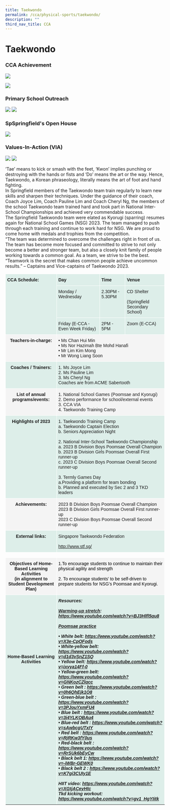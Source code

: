```yaml
---
title: Taekwondo
permalink: /cca/physical-sports/taekwondo/
description: ""
third_nav_title: CCA
---
```

# **Taekwondo**

### CCA Achievement

![](/images/TKD1.jpg)

![](/images/TKD2.jpg)


### Primary School Outreach

![](/images/3xx.png)
![](/images/4%20(1).jpg)

### SpSpringfield's Open House

![](/images/5%20(1).jpg)

### Values-In-Action (VIA)

![](/images/6%20(1).jpg)
![](/images/7(1).jpg)

‘Tae’ means to kick or smash with the feet, ‘Kwon’ implies punching or destroying with the hands or fists and ‘Do’ means the art or the way. Hence, Taekwondo, a Korean phraseology, literally means the art of foot and hand fighting. <br>
In Springfield members of the Taekwondo team train regularly to learn new skills and sharpen their techniques. Under the guidance of their coach, Coach Joyce Lim, Coach Pauline Lim and Coach Cheryl Ng, the members of the school Taekwondo team trained hard and took part in National Inter-School Championships and achieved very commendable success.<br>
The Springfield Taekwondo team were elated as Kyorugi (sparring) resumes again for National School Games (NSG) 2023. The team managed to push through each training and continue to work hard for NSG. We are proud to come home with medals and trophies from the competition.<br>
“The team was determined to overcome the challenges right in front of us. The team has become more focused and committed to strive to not only become a better and stronger team, but also a closely knit family of people working towards a common goal. As a team, we strive to be the best. “Teamwork is the secret that makes common people achieve uncommon results.” – Captains and Vice-captains of Taekwondo 2023. <br>


<table style="border-collapse:collapse;border-spacing:0" class="tg"><thead><tr><th style="background-color:#ddeee9;border-color:#ffffff;border-style:solid;border-width:1px;font-family:Arial, sans-serif;font-size:14px;font-weight:bold;overflow:hidden;padding:10px 5px;text-align:left;vertical-align:top;word-break:normal" rowspan="3">CCA Schedule:</th><th style="background-color:#ddeee9;border-color:#ffffff;border-style:solid;border-width:1px;font-family:Arial, sans-serif;font-size:14px;font-weight:bold;overflow:hidden;padding:10px 5px;text-align:left;vertical-align:top;word-break:normal">Day</th><th style="background-color:#ddeee9;border-color:#ffffff;border-style:solid;border-width:1px;font-family:Arial, sans-serif;font-size:14px;font-weight:bold;overflow:hidden;padding:10px 5px;text-align:left;vertical-align:top;word-break:normal">Time</th><th style="background-color:#ddeee9;border-color:#ffffff;border-style:solid;border-width:1px;font-family:Arial, sans-serif;font-size:14px;font-weight:bold;overflow:hidden;padding:10px 5px;text-align:left;vertical-align:top;word-break:normal">Venue</th></tr><tr><th style="background-color:#ddeee9;border-color:#ffffff;border-style:solid;border-width:1px;font-family:Arial, sans-serif;font-size:14px;font-weight:normal;overflow:hidden;padding:10px 5px;text-align:left;vertical-align:top;word-break:normal">Monday / Wednesday </th><th style="background-color:#ddeee9;border-color:#ffffff;border-style:solid;border-width:1px;font-family:Arial, sans-serif;font-size:14px;font-weight:normal;overflow:hidden;padding:10px 5px;text-align:left;vertical-align:top;word-break:normal">2.30PM - 5.30PM</th><th style="background-color:#ddeee9;border-color:#ffffff;border-style:solid;border-width:1px;font-family:Arial, sans-serif;font-size:14px;font-weight:normal;overflow:hidden;padding:10px 5px;text-align:left;vertical-align:top;word-break:normal">CD Shelter<br><br>(Springfield Secondary School)</th></tr><tr><th style="background-color:#ddeee9;border-color:#ffffff;border-style:solid;border-width:1px;font-family:Arial, sans-serif;font-size:14px;font-weight:normal;overflow:hidden;padding:10px 5px;text-align:left;vertical-align:top;word-break:normal">Friday (E-CCA - Even Week Friday)</th><th style="background-color:#ddeee9;border-color:#ffffff;border-style:solid;border-width:1px;font-family:Arial, sans-serif;font-size:14px;font-weight:normal;overflow:hidden;padding:10px 5px;text-align:left;vertical-align:top;word-break:normal">2PM - 5PM</th><th style="background-color:#ddeee9;border-color:#ffffff;border-style:solid;border-width:1px;font-family:Arial, sans-serif;font-size:14px;font-weight:normal;overflow:hidden;padding:10px 5px;text-align:left;vertical-align:top;word-break:normal">Zoom (E-CCA)</th></tr></thead><tbody><tr><td style="background-color:#F4F4F4;border-color:#ffffff;border-style:solid;border-width:1px;font-family:Arial, sans-serif;font-size:14px;font-weight:bold;overflow:hidden;padding:10px 5px;text-align:center;vertical-align:top;word-break:normal">Teachers-in-charge:</td><td style="background-color:#F4F4F4;border-color:#ffffff;border-style:solid;border-width:1px;font-family:Arial, sans-serif;font-size:14px;overflow:hidden;padding:10px 5px;text-align:left;vertical-align:top;word-break:normal" colspan="3">• Ms Chan Hui Min<br>• Ms Nor Hazimah Bte Mohd Hanafi<br>• Mr Lim Kim Mong<br>• Mr Wong Liang Soon<br></td></tr><tr><td style="background-color:#DDEEE9;border-color:#ffffff;border-style:solid;border-width:1px;font-family:Arial, sans-serif;font-size:14px;font-weight:bold;overflow:hidden;padding:10px 5px;text-align:center;vertical-align:top;word-break:normal">Coaches / Trainers: </td><td style="background-color:#ddeee9;border-color:#ffffff;border-style:solid;border-width:1px;font-family:Arial, sans-serif;font-size:14px;overflow:hidden;padding:10px 5px;text-align:left;vertical-align:top;word-break:normal" colspan="3">1. Ms Joyce Lim<br>2. Ms Pauline Lim <br>3. Ms Cheryl Ng <br> Coaches are from ACME Sabertooth </td></tr><tr><td style="background-color:#F4F4F4;border-color:#ffffff;border-style:solid;border-width:1px;font-family:Arial, sans-serif;font-size:14px;font-weight:bold;overflow:hidden;padding:10px 5px;text-align:center;vertical-align:top;word-break:normal"><span style="background-color:transparent">List of annual programs/events:</span></td><td style="background-color:#F4F4F4;border-color:#ffffff;border-style:solid;border-width:1px;font-family:Arial, sans-serif;font-size:14px;overflow:hidden;padding:10px 5px;text-align:left;vertical-align:top;word-break:normal" colspan="3"><span style="background-color:transparent">1. 	National School Games (Poomsae and Kyorugi) </span><br><span style="background-color:transparent">2. Demo performance for school/external events  </span><br><span style="background-color:transparent">3. CCA VIA <br> 4.	Taekwondo Training Camp </span></td></tr><tr><td style="background-color:#DDEEE9;border-color:#ffffff;border-style:solid;border-width:1px;font-family:Arial, sans-serif;font-size:14px;font-weight:bold;overflow:hidden;padding:10px 5px;text-align:center;vertical-align:top;word-break:normal">Highlights of 2023</td><td style="background-color:#ddeee9;border-color:#ffffff;border-style:solid;border-width:1px;font-family:Arial, sans-serif;font-size:14px;overflow:hidden;padding:10px 5px;text-align:left;vertical-align:top;word-break:normal" colspan="3">1. Taekwondo Training Camp<br>a. Taekwondo Captain Election<br>b. Seniors Appreciation Night <br><br>2. National Inter-School Taekwondo Championship<br>a. 2023 B Division Boys Poomsae Overall Champion<br>b. 2023 B Division Girls Poomsae Overall First runner-up <br>c.  2023 C Division Boys Poomsae Overall Second runner-up <br><br>3. Termly Games Day<br>a.Providing a platform for team bonding<br>b. Planned and executed by Sec 2 and 3 TKD leaders</td></tr><tr><td style="background-color:#F4F4F4;border-color:#ffffff;border-style:solid;border-width:1px;font-family:Arial, sans-serif;font-size:14px;font-weight:bold;overflow:hidden;padding:10px 5px;text-align:center;vertical-align:top;word-break:normal">Achievements: </td><td style="background-color:#F4F4F4;border-color:#ffffff;border-style:solid;border-width:1px;font-family:Arial, sans-serif;font-size:14px;overflow:hidden;padding:10px 5px;text-align:left;vertical-align:top;word-break:normal" colspan="3"> 2023 B Division Boys Poomsae Overall Champion<br> 2023 B Division Girls Poomsae Overall First runner-up<br> 2023 C Division Boys Poomsae Overall Second runner-up<br></td></tr><tr><td style="background-color:#DDEEE9;border-color:#ffffff;border-style:solid;border-width:1px;font-family:Arial, sans-serif;font-size:14px;font-weight:bold;overflow:hidden;padding:10px 5px;text-align:center;vertical-align:top;word-break:normal">External links: </td><td style="background-color:#ddeee9;border-color:#ffffff;border-style:solid;border-width:1px;font-family:Arial, sans-serif;font-size:14px;overflow:hidden;padding:10px 5px;text-align:left;vertical-align:top;word-break:normal" colspan="3">Singapore Taekwondo Federation <br><br><a href="http://www.stf.sg/" target="_blank" rel="noopener noreferrer">http://www.stf.sg/ </a></td></tr></tbody></table>

<table style="border-collapse:collapse;border-spacing:0" class="tg"><thead><tr><th style="background-color:#F4F4F4;border-color:#ffffff;border-style:solid;border-width:1px;font-family:Arial, sans-serif;font-size:14px;font-weight:bold;overflow:hidden;padding:10px 5px;text-align:center;vertical-align:top;word-break:normal">Objectives of Home-Based Learning Activities<br>(in alignment to Student Development Plan)</th><th style="background-color:#F4F4F4;border-color:#ffffff;border-style:solid;border-width:1px;font-family:Arial, sans-serif;font-size:14px;font-weight:normal;overflow:hidden;padding:10px 5px;text-align:left;vertical-align:top;word-break:normal"><span style="color:black">1.To encourage students to continue to maintain their physical agility and strength</span><br><br><span style="color:black">2. To encourage students’ to be self-driven to prepare students for NSG’s Poomsae and Kyorugi.</span></th></tr></thead><tbody><tr><td style="background-color:#DDEEE9;border-color:#ffffff;border-style:solid;border-width:1px;font-family:Arial, sans-serif;font-size:14px;font-weight:bold;overflow:hidden;padding:10px 5px;text-align:center;vertical-align:top;word-break:normal"><br><br><br><br><br><br><br><br><br><br><br>Home-Based Learning Activities<br></td><td style="background-color:#DDEEE9;border-color:#ffffff;border-style:solid;border-width:1px;font-family:Arial, sans-serif;font-size:14px;font-style:italic;font-weight:bold;overflow:hidden;padding:10px 5px;text-align:left;vertical-align:top;word-break:normal">Resources:<br> <br><span style="text-decoration:underline">Warming-up stretch</span>: <a href="https://www.youtube.com/watch?v=BJ3Hlfl5qu8" target="_blank" rel="noopener noreferrer">https://www.youtube.com/watch?v=BJ3Hlfl5qu8</a><br> <br><span style="text-decoration:underline">Poomsae practice</span> <br><br>• White belt: <a href="https://www.youtube.com/watch?v=X3e-CpOFods" target="_blank" rel="noopener noreferrer">https://www.youtube.com/watch?v=X3e-CpOFods</a><br>• White-yellow belt: <a href="https://www.youtube.com/watch?v=d1d3vSnZ1SQ" target="_blank" rel="noopener noreferrer">https://www.youtube.com/watch?v=d1d3vSnZ1SQ</a><br>• Yellow belt: <a href="https://www.youtube.com/watch?v=ixvya14Ff-0" target="_blank" rel="noopener noreferrer">https://www.youtube.com/watch?v=ixvya14Ff-0</a><br>• Yellow-green belt: <a href="https://www.youtube.com/watch?v=GNKozCZlqcc" target="_blank" rel="noopener noreferrer">https://www.youtube.com/watch?v=GNKozCZlqcc</a><br>• Green belt : <a href="https://www.youtube.com/watch?v=0h6QhEjk1O8" target="_blank" rel="noopener noreferrer">https://www.youtube.com/watch?v=0h6QhEjk1O8</a><br>• Green-blue belt : <a href="https://www.youtube.com/watch?v=3PJouYxmFU4" target="_blank" rel="noopener noreferrer">https://www.youtube.com/watch?v=3PJouYxmFU4</a><br>• Blue belt : <a href="https://www.youtube.com/watch?v=3i4YLKOBAu4" target="_blank" rel="noopener noreferrer">https://www.youtube.com/watch?v=3i4YLKOBAu4</a><br>• Blue-red belt : <a href="https://www.youtube.com/watch?v=sAwbcgUTxIY" target="_blank" rel="noopener noreferrer">https://www.youtube.com/watch?v=sAwbcgUTxIY</a><br>• Red belt : <a href="https://www.youtube.com/watch?v=RjRKw3fY0us" target="_blank" rel="noopener noreferrer">https://www.youtube.com/watch?v=RjRKw3fY0us</a><br>• Red-black belt : <a href="https://www.youtube.com/watch?v=RrSUk6bEyCw" target="_blank" rel="noopener noreferrer">https://www.youtube.com/watch?v=RrSUk6bEyCw</a><br>• Black belt 1: <a href="https://www.youtube.com/watch?v=-iWBr-GEWK0" target="_blank" rel="noopener noreferrer">https://www.youtube.com/watch?v=-iWBr-GEWK0</a><br>• Black belt 2 : <a href="https://www.youtube.com/watch?v=K7gi3CUIy1E" target="_blank" rel="noopener noreferrer">https://www.youtube.com/watch?v=K7gi3CUIy1E</a><br><br> HIIT video: <a href="https://www.youtube.com/watch?v=XGtjACeyHtc" target="_blank" rel="noopener noreferrer">https://www.youtube.com/watch?v=XGtjACeyHtc</a><br>Tkd kicking workout: <a href="https://www.youtube.com/watch?v=gv1_HgYIitk" target="_blank" rel="noopener noreferrer">https://www.youtube.com/watch?v=gv1_HgYIitk</a></td></tr><tr></tr></tbody></table>